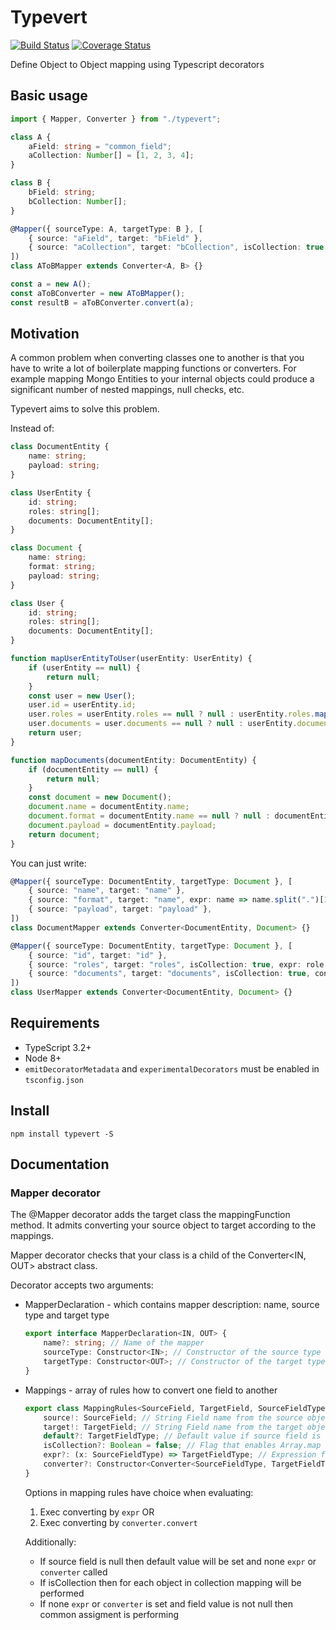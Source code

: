 # Typevert

[![Build Status](https://travis-ci.org/andbul/typevert.svg?branch=master)](https://travis-ci.org/andbul/typevert)
[![Coverage Status](https://coveralls.io/repos/github/andbul/typevert/badge.svg?branch=master)](https://coveralls.io/github/andbul/typevert?branch=master)

Define Object to Object mapping using Typescript decorators

## Basic usage

```typescript
import { Mapper, Converter } from "./typevert";

class A {
    aField: string = "common_field";
    aCollection: Number[] = [1, 2, 3, 4];
}

class B {
    bField: string;
    bCollection: Number[];
}

@Mapper({ sourceType: A, targetType: B }, [
    { source: "aField", target: "bField" },
    { source: "aCollection", target: "bCollection", isCollection: true },
])
class AToBMapper extends Converter<A, B> {}

const a = new A();
const aToBConverter = new AToBMapper();
const resultB = aToBConverter.convert(a);
```

## Motivation

A common problem when converting classes one to another is that you have to write a lot of boilerplate mapping functions
or converters. For example mapping Mongo Entities to your internal objects could produce a significant number of nested
mappings, null checks, etc.

Typevert aims to solve this problem.

Instead of:

```typescript
class DocumentEntity {
    name: string;
    payload: string;
}

class UserEntity {
    id: string;
    roles: string[];
    documents: DocumentEntity[];
}

class Document {
    name: string;
    format: string;
    payload: string;
}

class User {
    id: string;
    roles: string[];
    documents: DocumentEntity[];
}

function mapUserEntityToUser(userEntity: UserEntity) {
    if (userEntity == null) {
        return null;
    }
    const user = new User();
    user.id = userEntity.id;
    user.roles = userEntity.roles == null ? null : userEntity.roles.map(role => role.toUpperCase());
    user.documents = user.documents == null ? null : userEntity.documents.map(doc => mapDocuments(doc));
    return user;
}

function mapDocuments(documentEntity: DocumentEntity) {
    if (documentEntity == null) {
        return null;
    }
    const document = new Document();
    document.name = documentEntity.name;
    document.format = documentEntity.name == null ? null : documentEntity.name.split(".")[1];
    document.payload = documentEntity.payload;
    return document;
}
```

You can just write:

```typescript
@Mapper({ sourceType: DocumentEntity, targetType: Document }, [
    { source: "name", target: "name" },
    { source: "format", target: "name", expr: name => name.split(".")[1] },
    { source: "payload", target: "payload" },
])
class DocumentMapper extends Converter<DocumentEntity, Document> {}

@Mapper({ sourceType: DocumentEntity, targetType: Document }, [
    { source: "id", target: "id" },
    { source: "roles", target: "roles", isCollection: true, expr: role => role.toUpperCase() },
    { source: "documents", target: "documents", isCollection: true, converter: DocumentMapper },
])
class UserMapper extends Converter<DocumentEntity, Document> {}
```

## Requirements

-   TypeScript 3.2+
-   Node 8+
-   `emitDecoratorMetadata` and `experimentalDecorators` must be enabled in `tsconfig.json`

## Install

`npm install typevert -S`

## Documentation

### Mapper decorator

The @Mapper decorator adds the target class the mappingFunction method. It admits converting your source object to
target according to the mappings.

Mapper decorator checks that your class is a child of the Converter<IN, OUT> abstract class.

Decorator accepts two arguments:

-   MapperDeclaration - which contains mapper description: name, source type and target type

    ```typescript
    export interface MapperDeclaration<IN, OUT> {
        name?: string; // Name of the mapper
        sourceType: Constructor<IN>; // Constructor of the source type
        targetType: Constructor<OUT>; // Constructor of the target type
    }
    ```

-   Mappings - array of rules how to convert one field to another

    ```typescript
    export class MappingRules<SourceField, TargetField, SourceFieldType, TargetFieldType> {
        source!: SourceField; // String Field name from the source object which would be mapped
        target!: TargetField; // String Field name from the target object where to map
        default?: TargetFieldType; // Default value if source field is null
        isCollection?: Boolean = false; // Flag that enables Array.map converting for this field
        expr?: (x: SourceFieldType) => TargetFieldType; // Expression for manual converting or preparing field
        converter?: Constructor<Converter<SourceFieldType, TargetFieldType>>; // Converter constructor for nested objects
    }
    ```

    Options in mapping rules have choice when evaluating:

    1. Exec converting by `expr` OR
    2. Exec converting by `converter.convert`

    Additionally:

    -   If source field is null then default value will be set and none `expr` or `converter` called
    -   If isCollection then for each object in collection mapping will be performed
    -   If none `expr` or `converter` is set and field value is not null then common assigment is performing
